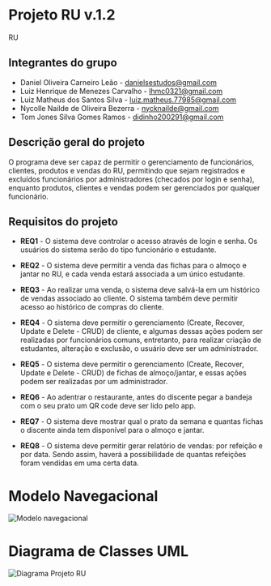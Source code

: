 # Projeto RU v.1.2
RU

## Integrantes do grupo 
 * Daniel Oliveira Carneiro Leão - danielsestudos@gmail.com
 * Luiz Henrique de Menezes Carvalho - lhmc0321@gmail.com
 * Luiz Matheus dos Santos Silva - luiz.matheus.77985@gmail.com
 * Nycolle Nailde de Oliveira Bezerra - nycknailde@gmail.com
 * Tom Jones Silva Gomes Ramos - didinho200291@gmail.com


## Descrição geral do projeto 
O programa deve ser capaz de permitir o gerenciamento de funcionários, clientes, produtos e vendas do RU, permitindo que sejam registrados e excluídos funcionários por administradores (checados por login e senha), enquanto produtos, clientes e vendas podem ser gerenciados por qualquer funcionário.


## Requisitos do projeto
 * **REQ1** - O sistema deve controlar o acesso através de login e senha. Os usuários do sistema serão do tipo funcionário e estudante.

 * **REQ2** - O sistema deve permitir a venda das fichas para o almoço e jantar no RU, e cada venda estará associada a um único estudante.
 
 * **REQ3** - Ao realizar uma venda, o sistema deve salvá-la em um histórico de vendas associado ao cliente. O sistema também deve permitir acesso ao histórico de compras do cliente.

 * **REQ4** - O sistema deve permitir o gerenciamento (Create, Recover, Update e Delete - CRUD) de cliente, e algumas dessas ações podem ser realizadas por funcionários comuns, entretanto, para realizar criação de estudantes, alteração e exclusão, o usuário deve ser um administrador.

 * **REQ5** - O sistema deve permitir o gerenciamento (Create, Recover, Update e Delete - CRUD) de fichas de almoço/jantar, e essas ações podem ser realizadas por um administrador.
 
 * **REQ6** - Ao adentrar o restaurante, antes do discente pegar a bandeja com o seu prato um QR code deve ser lido pelo app. 
 
 * **REQ7** - O sistema deve mostrar qual o prato da semana e quantas fichas o discente ainda tem disponível para o almoço e jantar.
  
 * **REQ8** - O sistema deve permitir gerar relatório de vendas: por refeição e por data. Sendo assim, haverá a possibilidade de quantas refeições foram vendidas em uma certa data.

# Modelo Navegacional
![Modelo navegacional](https://user-images.githubusercontent.com/82189594/190940843-a5520a85-a377-428e-b04b-b17a0d144116.jpg)

# Diagrama de Classes UML
![Diagrama Projeto RU](https://user-images.githubusercontent.com/82189594/190940841-f8a1e5d8-a4d1-4b1b-9478-c981e4f3dc87.jpg)
